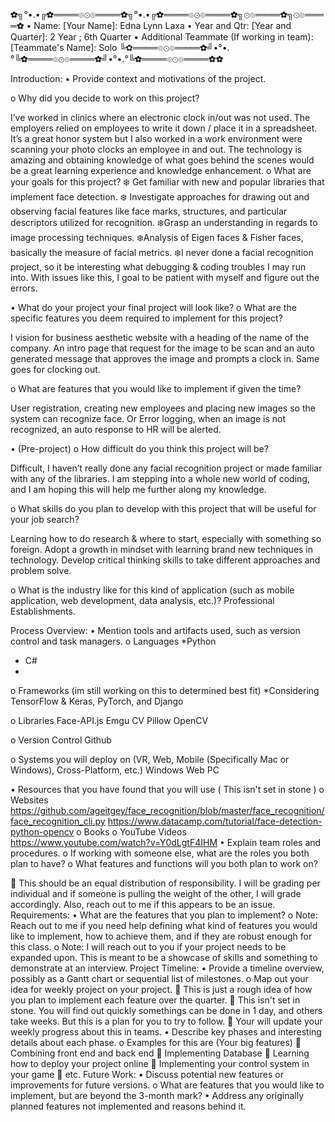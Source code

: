 ✿╗°•.•╔✿════๏⊙๏════✿╗°•.•╔✿════๏⊙๏════✿╗⊙๏════✿╗⊙๏════✿
•	Name: [Your Name]: Edna Lynn Laxa
•	Year and Qtr: [Year and Quarter]: 2 Year ; 6th Quarter 
•	Additional Teammate (If working in team): [Teammate's Name]: Solo 
╚✿════๏⊙๏════✿╝•°•.°╚✿════๏⊙๏════✿╝•°•.°╚✿════๏⊙๏════✿✿

Introduction:
•	Provide context and motivations of the project.

o	Why did you decide to work on this project?

I’ve worked in clinics where an electronic clock in/out was not used. The employers relied on employees to write it down / place it in a spreadsheet. It’s a great honor system but I also worked in a work environment were scanning your photo clocks an employee in and out. The technology is amazing and obtaining knowledge of what goes behind the scenes would be a great learning experience and knowledge enhancement. 
o	What are your goals for this project?
❄️ Get familiar with new and popular libraries that implement face detection. 
❄️ Investigate approaches for drawing out and observing facial features like face marks, structures, and particular descriptors utilized for recognition. 
❄️Grasp an understanding in regards to image processing techniques. 
❄️Analysis of Eigen faces & Fisher faces, basically the measure of facial metrics. 
❄️I never done a facial recognition project, so it be interesting what debugging & coding troubles I may run into. With issues like 
this, I goal to be patient with myself and figure out the errors. 

•	What do your project your final project will look like?
o	What are the specific features you deem required to implement for this project?

I vision for business aesthetic website with a heading of the name of the company. 
An intro page that request for the image to be scan and an auto generated message that approves the image and prompts a clock in. 
Same goes for clocking out. 

o	What are features that you would like to implement if given the time?

User registration, creating new employees and placing new images so the system can recognize face. 
Or 
Error logging, when an image is not recognized, an auto response to HR will be alerted. 

•	(Pre-project)
o	How difficult do you think this project will be?

Difficult, I haven’t really done any facial recognition project or made familiar with any of the libraries. I am stepping into a whole new world of coding, and I am hoping this will help me further along my knowledge. 

o	What skills do you plan to develop with this project that will be useful for your job search?

Learning how to do research & where to start, especially with something so foreign.
Adopt a growth in mindset with learning brand new techniques in technology. 
Develop critical thinking skills to take different approaches and problem solve. 

o	What is the industry like for this kind of application (such as mobile application, web development, data analysis, etc.)?
Professional Establishments. 

Process Overview:
•	Mention tools and artifacts used, such as version control and task managers.
o	Languages
*Python
* C#
* 
o	Frameworks (im still working on this to determined best fit) 
*Considering TensorFlow & Keras, PyTorch, and Django

o	Libraries
Face-API.js 
Emgu CV 
Pillow 
OpenCV 

o	Version Control
Github

o	Systems you will deploy on (VR, Web, Mobile (Specifically Mac or Windows), Cross-Platform, etc.)
Windows
Web 
PC 

•	Resources that you have found that you will use ( This isn't set in stone )
o	Websites
https://github.com/ageitgey/face_recognition/blob/master/face_recognition/face_recognition_cli.py
https://www.datacamp.com/tutorial/face-detection-python-opencv
o	Books
o	YouTube Videos
https://www.youtube.com/watch?v=Y0dLgtF4IHM
•	Explain team roles and procedures.
o	If working with someone else, what are the roles you both plan to have?
o	What features and functions will you both plan to work on?

	This should be an equal distribution of responsibility. I will be grading per individual and if someone is pulling the weight of the other, I will grade accordingly. Also, reach out to me if this appears to be an issue.
Requirements:
•	What are the features that you plan to implement?
o	Note: Reach out to me if you need help defining what kind of features you would like to implement, how to achieve them, and if they are robust enough for this class.
o	Note: I will reach out to you if your project needs to be expanded upon. This is meant to be a showcase of skills and something to demonstrate at an interview.
Project Timeline:
•	Provide a timeline overview, possibly as a Gantt chart or sequential list of milestones.
o	Map out your idea for weekly project on your project.
	This is just a rough idea of how you plan to implement each feature over the quarter.
	This isn't set in stone. You will find out quickly somethings can be done in 1 day, and others take weeks. But this is a plan for you to try to follow.
	Your will update your weekly progress about this in teams.
•	Describe key phases and interesting details about each phase.
o	Examples for this are (Your big features)
	Combining front end and back end
	Implementing Database
	Learning how to deploy your project online
	Implementing your control system in your game
	etc.
Future Work:
•	Discuss potential new features or improvements for future versions.
o	What are features that you would like to implement, but are beyond the 3-month mark?
•	Address any originally planned features not implemented and reasons behind it.

